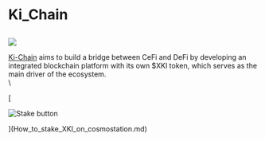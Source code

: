# Ki\_Chain

##

![](https://user-images.githubusercontent.com/95366163/154678439-3b0fdf5f-1a22-42cd-a7b9-615533d82f75.png)

[Ki-Chain](https://foundation.ki/) aims to build a bridge between CeFi and DeFi by developing an integrated blockchain platform with its own $XKI token, which serves as the main driver of the ecosystem.\
\


\[

![Stake button](https://user-images.githubusercontent.com/95366163/154678705-2e5acf78-56f9-4476-8c6d-858dcca6bd7b.png)

]\(How\_to\_stake\_XKI\_on\_cosmostation.md)

